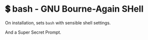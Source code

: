 # 💲 bash - GNU Bourne-Again SHell

On installation, sets `bash` with sensible shell settings.

And a Super Secret Prompt.
